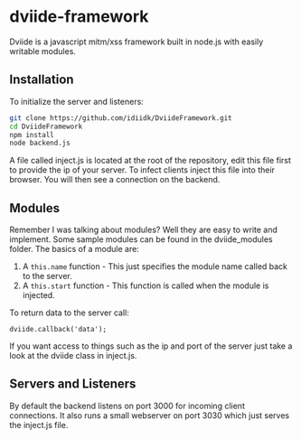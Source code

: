 # dviide-framework
Dviide is a javascript mitm/xss framework built in node.js with easily writable modules.

## Installation

To initialize the server and listeners:
```bash
git clone https://github.com/idiidk/DviideFramework.git
cd DviideFramework
npm install
node backend.js
```

A file called inject.js is located at the root of the repository, edit this file first to provide the ip of your server. To infect clients inject this file into their browser. You will then see a connection on the backend.

## Modules

Remember I was talking about modules? Well they are easy to write and implement. Some sample modules can be found in the dviide_modules folder. The basics of a module are:

1. A ```this.name``` function - This just specifies the module name called back to the server.
2. A ```this.start``` function - This function is called when the module is injected.

To return data to the server call:
```
dviide.callback('data');
```

If you want access to things such as the ip and port of the server just take a look at the dviide class in inject.js.

## Servers and Listeners
By default the backend listens on port 3000 for incoming client connections. It also runs a small webserver on port 3030 which just serves the inject.js file.
